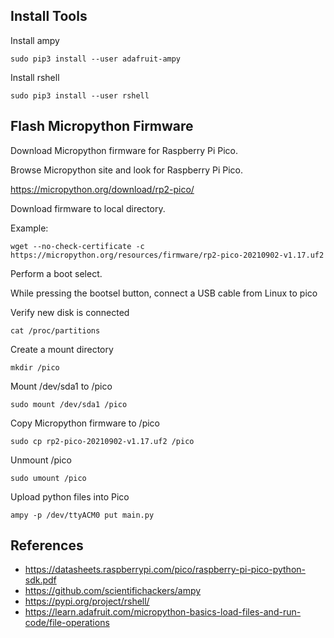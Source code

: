 ## Install Tools

Install ampy

```
sudo pip3 install --user adafruit-ampy
```

Install rshell

```
sudo pip3 install --user rshell
```

## Flash Micropython Firmware

Download Micropython firmware for Raspberry Pi Pico.

Browse Micropython site and look for Raspberry Pi Pico.

https://micropython.org/download/rp2-pico/

Download firmware to local directory.

Example:
```
wget --no-check-certificate -c https://micropython.org/resources/firmware/rp2-pico-20210902-v1.17.uf2
```

Perform a boot select.

While pressing the bootsel button, connect a USB cable from Linux to pico

Verify new disk is connected

```
cat /proc/partitions
```

Create a mount directory

```
mkdir /pico
```

Mount /dev/sda1 to /pico

```
sudo mount /dev/sda1 /pico
```

Copy Micropython firmware to /pico

```
sudo cp rp2-pico-20210902-v1.17.uf2 /pico
```

Unmount /pico

```
sudo umount /pico
```

Upload python files into Pico

```
ampy -p /dev/ttyACM0 put main.py
```


## References

* https://datasheets.raspberrypi.com/pico/raspberry-pi-pico-python-sdk.pdf
* https://github.com/scientifichackers/ampy
* https://pypi.org/project/rshell/
* https://learn.adafruit.com/micropython-basics-load-files-and-run-code/file-operations
